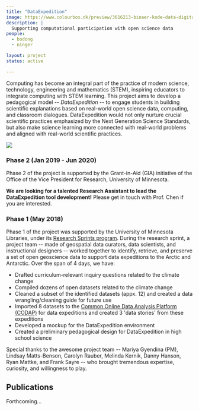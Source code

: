 ```yaml
---
title: "DataExpedition"
image: https://www.colourbox.dk/preview/3616213-binaer-kode-data-digital-baggrund.jpg
description: |
  Supporting computational participation with open science data
people:
  - bodong
  - ninger

layout: project
status: active

---
```


Computing has become an integral part of the practice of modern science, technology, engineering and mathematics (STEM), inspiring educators to integrate computing with STEM learning. This project aims to develop a pedagogical model -- *DataExpedition* -- to engage students in building scientific explanations based on real-world open science data, computing, and classroom dialogues. DataExpedition would not only nurture crucial scientific practices emphasized by the Next Generation Science Standards, but also make science learning more connected with real-world problems and aligned with real-world scientific practices.

![](https://upload.wikimedia.org/wikipedia/commons/8/84/Open_data_large_color_%28vector%29.svg)

### Phase 2 (Jan 2019 - Jun 2020)

Phase 2 of the project is supported by the Grant-in-Aid (GIA) initiative of the Office of the Vice President for Research, University of Minnesota.

**We are looking for a talented Research Assistant to lead the DataExpedition tool development!** Please get in touch with Prof. Chen if you are interested. 

### Phase 1 (May 2018)

Phase 1 of the project was supported by the University of Minnesota Libraries, under its [Research Sprints program](https://www.lib.umn.edu/research-sprints).
During the research sprint, a project team -- made of geospatial data curators, data scientists, and instructional designers -- worked together to identify, retrieve, and preserve a set of open geoscience data to support data expeditions to the Arctic and Antarctic. Over the span of 4 days, we have:

- Drafted curriculum-relevant inquiry questions related to the climate change
- Compiled dozens of open datasets related to the climate change
- Cleaned a subset of the identified datasets (appx. 12) and created a data wrangling/cleaning guide for future use
- Imported 8 datasets to the [Common Online Data
Analysis Platform (CODAP)](https://codap.concord.org/) for data expeditions and created 3 'data stories' from these expeditions
- Developed a mockup for the DataExpedition environment
- Created a preliminary pedagogical design for DataExpedition in high school science

Special thanks to the awesome project team -- Mariya Gyendina (PM), Lindsay Matts-Benson, Carolyn Rauber, Melinda Kernik, Danny Hanson, Ryan Mattke, and Frank Sayre -- who brought tremendous expertise, curiosity, and willingness to play.

## Publications

Forthcoming...

